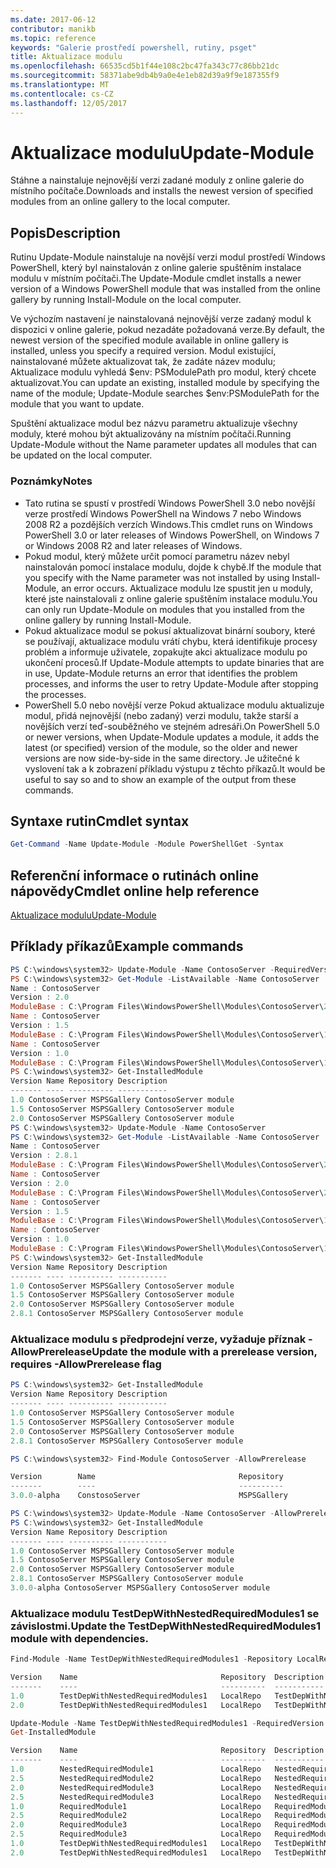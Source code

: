 ```yaml
---
ms.date: 2017-06-12
contributor: manikb
ms.topic: reference
keywords: "Galerie prostředí powershell, rutiny, psget"
title: Aktualizace modulu
ms.openlocfilehash: 66535cd5b1f44e108c2bc47fa343c77c86bb21dc
ms.sourcegitcommit: 58371abe9db4b9a0e4e1eb82d39a9f9e187355f9
ms.translationtype: MT
ms.contentlocale: cs-CZ
ms.lasthandoff: 12/05/2017
---
```

# <a name="update-module"></a><span data-ttu-id="5ca20-103">Aktualizace modulu</span><span class="sxs-lookup"><span data-stu-id="5ca20-103">Update-Module</span></span>

<span data-ttu-id="5ca20-104">Stáhne a nainstaluje nejnovější verzi zadané moduly z online galerie do místního počítače.</span><span class="sxs-lookup"><span data-stu-id="5ca20-104">Downloads and installs the newest version of specified modules from an online gallery to the local computer.</span></span>

## <a name="description"></a><span data-ttu-id="5ca20-105">Popis</span><span class="sxs-lookup"><span data-stu-id="5ca20-105">Description</span></span>

<span data-ttu-id="5ca20-106">Rutinu Update-Module nainstaluje na novější verzi modul prostředí Windows PowerShell, který byl nainstalován z online galerie spuštěním instalace modulu v místním počítači.</span><span class="sxs-lookup"><span data-stu-id="5ca20-106">The Update-Module cmdlet installs a newer version of a Windows PowerShell module that was installed from the online gallery by running Install-Module on the local computer.</span></span>

<span data-ttu-id="5ca20-107">Ve výchozím nastavení je nainstalovaná nejnovější verze zadaný modul k dispozici v online galerie, pokud nezadáte požadovaná verze.</span><span class="sxs-lookup"><span data-stu-id="5ca20-107">By default, the newest version of the specified module available in online gallery is installed, unless you specify a required version.</span></span> <span data-ttu-id="5ca20-108">Modul existující, nainstalované můžete aktualizovat tak, že zadáte název modulu; Aktualizace modulu vyhledá $env: PSModulePath pro modul, který chcete aktualizovat.</span><span class="sxs-lookup"><span data-stu-id="5ca20-108">You can update an existing, installed module by specifying the name of the module; Update-Module searches $env:PSModulePath for the module that you want to update.</span></span>

<span data-ttu-id="5ca20-109">Spuštění aktualizace modul bez názvu parametru aktualizuje všechny moduly, které mohou být aktualizovány na místním počítači.</span><span class="sxs-lookup"><span data-stu-id="5ca20-109">Running Update-Module without the Name parameter updates all modules that can be updated on the local computer.</span></span>

### <a name="notes"></a><span data-ttu-id="5ca20-110">Poznámky</span><span class="sxs-lookup"><span data-stu-id="5ca20-110">Notes</span></span>

- <span data-ttu-id="5ca20-111">Tato rutina se spustí v prostředí Windows PowerShell 3.0 nebo novější verze prostředí Windows PowerShell na Windows 7 nebo Windows 2008 R2 a pozdějších verzích Windows.</span><span class="sxs-lookup"><span data-stu-id="5ca20-111">This cmdlet runs on Windows PowerShell 3.0 or later releases of Windows PowerShell, on Windows 7 or Windows 2008 R2 and later releases of Windows.</span></span>
- <span data-ttu-id="5ca20-112">Pokud modul, který můžete určit pomocí parametru název nebyl nainstalován pomocí instalace modulu, dojde k chybě.</span><span class="sxs-lookup"><span data-stu-id="5ca20-112">If the module that you specify with the Name parameter was not installed by using Install-Module, an error occurs.</span></span> <span data-ttu-id="5ca20-113">Aktualizace modulu lze spustit jen u moduly, které jste nainstalovali z online galerie spuštěním instalace modulu.</span><span class="sxs-lookup"><span data-stu-id="5ca20-113">You can only run Update-Module on modules that you installed from the online gallery by running Install-Module.</span></span>
- <span data-ttu-id="5ca20-114">Pokud aktualizace modul se pokusí aktualizovat binární soubory, které se používají, aktualizace modulu vrátí chybu, která identifikuje procesy problém a informuje uživatele, zopakujte akci aktualizace modulu po ukončení procesů.</span><span class="sxs-lookup"><span data-stu-id="5ca20-114">If Update-Module attempts to update binaries that are in use, Update-Module returns an error that identifies the problem processes, and informs the user to retry Update-Module after stopping the processes.</span></span>
- <span data-ttu-id="5ca20-115">PowerShell 5.0 nebo novější verze Pokud aktualizace modulu aktualizuje modul, přidá nejnovější (nebo zadaný) verzi modulu, takže starší a novějších verzí teď-souběžného ve stejném adresáři.</span><span class="sxs-lookup"><span data-stu-id="5ca20-115">On PowerShell 5.0 or newer versions, when Update-Module updates a module, it adds the latest (or specified) version of the module, so the older and newer versions are now side-by-side in the same directory.</span></span> <span data-ttu-id="5ca20-116">Je užitečné k vyslovení tak a k zobrazení příkladu výstupu z těchto příkazů.</span><span class="sxs-lookup"><span data-stu-id="5ca20-116">It would be useful to say so and to show an example of the output from these commands.</span></span>


## <a name="cmdlet-syntax"></a><span data-ttu-id="5ca20-117">Syntaxe rutin</span><span class="sxs-lookup"><span data-stu-id="5ca20-117">Cmdlet syntax</span></span>
```powershell
Get-Command -Name Update-Module -Module PowerShellGet -Syntax
```

## <a name="cmdlet-online-help-reference"></a><span data-ttu-id="5ca20-118">Referenční informace o rutinách online nápovědy</span><span class="sxs-lookup"><span data-stu-id="5ca20-118">Cmdlet online help reference</span></span>

[<span data-ttu-id="5ca20-119">Aktualizace modulu</span><span class="sxs-lookup"><span data-stu-id="5ca20-119">Update-Module</span></span>](http://go.microsoft.com/fwlink/?LinkID=398576)


## <a name="example-commands"></a><span data-ttu-id="5ca20-120">Příklady příkazů</span><span class="sxs-lookup"><span data-stu-id="5ca20-120">Example commands</span></span>

```powershell
PS C:\windows\system32> Update-Module -Name ContosoServer -RequiredVersion 1.5
PS C:\windows\system32> Get-Module -ListAvailable -Name ContosoServer | Format-List Name,Version,ModuleBase
Name : ContosoServer
Version : 2.0
ModuleBase : C:\Program Files\WindowsPowerShell\Modules\ContosoServer\2.0
Name : ContosoServer
Version : 1.5
ModuleBase : C:\Program Files\WindowsPowerShell\Modules\ContosoServer\1.5
Name : ContosoServer
Version : 1.0
ModuleBase : C:\Program Files\WindowsPowerShell\Modules\ContosoServer\1.0
PS C:\windows\system32> Get-InstalledModule
Version Name Repository Description
------- ---- ---------- -----------
1.0 ContosoServer MSPSGallery ContosoServer module
1.5 ContosoServer MSPSGallery ContosoServer module
2.0 ContosoServer MSPSGallery ContosoServer module
PS C:\windows\system32> Update-Module -Name ContosoServer
PS C:\windows\system32> Get-Module -ListAvailable -Name ContosoServer | Format-List Name,Version,ModuleBase
Name : ContosoServer
Version : 2.8.1
ModuleBase : C:\Program Files\WindowsPowerShell\Modules\ContosoServer\2.8.1
Name : ContosoServer
Version : 2.0
ModuleBase : C:\Program Files\WindowsPowerShell\Modules\ContosoServer\2.0
Name : ContosoServer
Version : 1.5
ModuleBase : C:\Program Files\WindowsPowerShell\Modules\ContosoServer\1.5
Name : ContosoServer
Version : 1.0
ModuleBase : C:\Program Files\WindowsPowerShell\Modules\ContosoServer\1.0
PS C:\windows\system32> Get-InstalledModule
Version Name Repository Description
------- ---- ---------- -----------
1.0 ContosoServer MSPSGallery ContosoServer module
1.5 ContosoServer MSPSGallery ContosoServer module
2.0 ContosoServer MSPSGallery ContosoServer module
2.8.1 ContosoServer MSPSGallery ContosoServer module
```

### <a name="update-the-module-with-a-prerelease-version-requires--allowprerelease-flag"></a><span data-ttu-id="5ca20-121">Aktualizace modulu s předprodejní verze, vyžaduje příznak - AllowPrerelease</span><span class="sxs-lookup"><span data-stu-id="5ca20-121">Update the module with a prerelease version, requires -AllowPrerelease flag</span></span>
```powershell
PS C:\windows\system32> Get-InstalledModule
Version Name Repository Description
------- ---- ---------- -----------
1.0 ContosoServer MSPSGallery ContosoServer module
1.5 ContosoServer MSPSGallery ContosoServer module
2.0 ContosoServer MSPSGallery ContosoServer module
2.8.1 ContosoServer MSPSGallery ContosoServer module

PS C:\windows\system32> Find-Module ContosoServer -AllowPrerelease

Version        Name                                Repository           Description
-------        ----                                ----------           -----------
3.0.0-alpha    ConstosoServer                      MSPSGallery          The PowerShell Contoso Server deployment tools...

PS C:\windows\system32> Update-Module -Name ContosoServer -AllowPrerelease
PS C:\windows\system32> Get-InstalledModule
Version Name Repository Description
------- ---- ---------- -----------
1.0 ContosoServer MSPSGallery ContosoServer module
1.5 ContosoServer MSPSGallery ContosoServer module
2.0 ContosoServer MSPSGallery ContosoServer module
2.8.1 ContosoServer MSPSGallery ContosoServer module
3.0.0-alpha ContosoServer MSPSGallery ContosoServer module

```


### <a name="update-the-testdepwithnestedrequiredmodules1-module-with-dependencies"></a><span data-ttu-id="5ca20-122">Aktualizace modulu TestDepWithNestedRequiredModules1 se závislostmi.</span><span class="sxs-lookup"><span data-stu-id="5ca20-122">Update the TestDepWithNestedRequiredModules1 module with dependencies.</span></span>
```powershell
Find-Module -Name TestDepWithNestedRequiredModules1 -Repository LocalRepo -AllVersions

Version    Name                                Repository  Description
-------    ----                                ----------  -----------
1.0        TestDepWithNestedRequiredModules1   LocalRepo   TestDepWithNestedRequiredModules1 module
2.0        TestDepWithNestedRequiredModules1   LocalRepo   TestDepWithNestedRequiredModules1 module

Update-Module -Name TestDepWithNestedRequiredModules1 -RequiredVersion 2.0
Get-InstalledModule

Version    Name                                Repository  Description
-------    ----                                ----------  -----------
1.0        NestedRequiredModule1               LocalRepo   NestedRequiredModule1 module
2.5        NestedRequiredModule2               LocalRepo   NestedRequiredModule2 module
2.0        NestedRequiredModule3               LocalRepo   NestedRequiredModule3 module
2.5        NestedRequiredModule3               LocalRepo   NestedRequiredModule3 module
1.0        RequiredModule1                     LocalRepo   RequiredModule1 module
2.5        RequiredModule2                     LocalRepo   RequiredModule2 module
2.0        RequiredModule3                     LocalRepo   RequiredModule3 module
2.5        RequiredModule3                     LocalRepo   RequiredModule3 module
1.0        TestDepWithNestedRequiredModules1   LocalRepo   TestDepWithNestedRequiredModules1 module
2.0        TestDepWithNestedRequiredModules1   LocalRepo   TestDepWithNestedRequiredModules1 module



```

